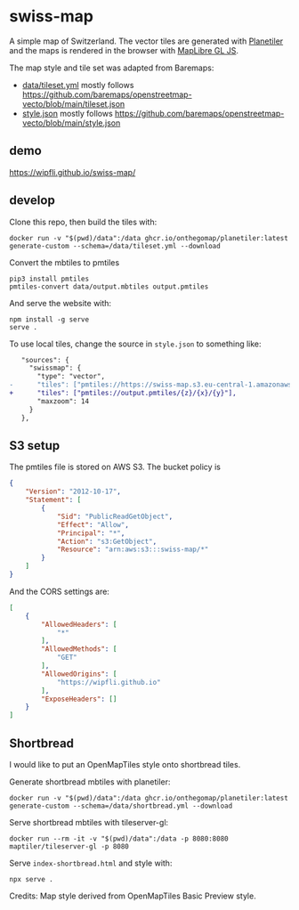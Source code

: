 # swiss-map
A simple map of Switzerland. The vector tiles are generated with [Planetiler](https://github.com/onthegomap/planetiler) and the maps is rendered in the browser with [MapLibre GL JS](https://github.com/maplibre/maplibre-gl-js).

The map style and tile set was adapted from Baremaps:
* [data/tileset.yml](data/tileset.yml) mostly follows https://github.com/baremaps/openstreetmap-vecto/blob/main/tileset.json
* [style.json](style.json) mostly follows https://github.com/baremaps/openstreetmap-vecto/blob/main/style.json

## demo

https://wipfli.github.io/swiss-map/

## develop

Clone this repo, then build the tiles with:

```
docker run -v "$(pwd)/data":/data ghcr.io/onthegomap/planetiler:latest generate-custom --schema=/data/tileset.yml --download
```

Convert the mbtiles to pmtiles

```
pip3 install pmtiles
pmtiles-convert data/output.mbtiles output.pmtiles
```

And serve the website with:

```
npm install -g serve
serve .
```

To use local tiles, change the source in `style.json` to something like:

```diff
   "sources": {
     "swissmap": {
       "type": "vector",
-      "tiles": ["pmtiles://https://swiss-map.s3.eu-central-1.amazonaws.com/output.pmtiles/{z}/{x}/{y}"],
+      "tiles": ["pmtiles://output.pmtiles/{z}/{x}/{y}"],
       "maxzoom": 14
     }
   },
```

## S3 setup

The pmtiles file is stored on AWS S3. The bucket policy is

```json
{
    "Version": "2012-10-17",
    "Statement": [
        {
            "Sid": "PublicReadGetObject",
            "Effect": "Allow",
            "Principal": "*",
            "Action": "s3:GetObject",
            "Resource": "arn:aws:s3:::swiss-map/*"
        }
    ]
}
```

And the CORS settings are:

```json
[
    {
        "AllowedHeaders": [
            "*"
        ],
        "AllowedMethods": [
            "GET"
        ],
        "AllowedOrigins": [
            "https://wipfli.github.io"
        ],
        "ExposeHeaders": []
    }
]
``` 

## Shortbread

I would like to put an OpenMapTiles style onto shortbread tiles.

Generate shortbread mbtiles with planetiler:

```
docker run -v "$(pwd)/data":/data ghcr.io/onthegomap/planetiler:latest generate-custom --schema=/data/shortbread.yml --download
```

Serve shortbread mbtiles with tileserver-gl:
```
docker run --rm -it -v "$(pwd)/data":/data -p 8080:8080 maptiler/tileserver-gl -p 8080
```

Serve `index-shortbread.html` and style with:
```
npx serve .
```

Credits: Map style derived from OpenMapTiles Basic Preview style.
